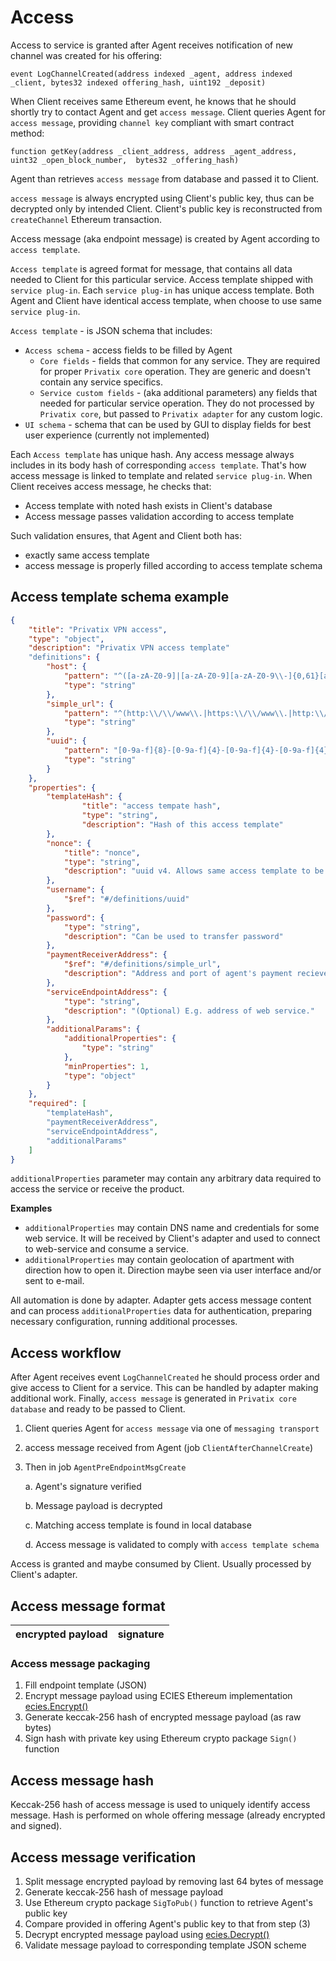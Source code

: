 # Access

Access to service is granted after Agent receives notification of new channel was created for his offering:

```Solidity
event LogChannelCreated(address indexed _agent, address indexed _client, bytes32 indexed offering_hash, uint192 _deposit)
```

When Client receives same Ethereum event, he knows that he should shortly try to contact Agent and get `access message`. Client queries Agent for `access message`, providing `channel key` compliant with smart contract method:

```Solidity
function getKey(address _client_address, address _agent_address, uint32 _open_block_number,  bytes32 _offering_hash)
```

Agent than retrieves `access message` from database and passed it to Client.

`access message` is always encrypted using Client's public key, thus can be decrypted only by intended Client. Client's public key is reconstructed from `createChannel` Ethereum transaction.

Access message (aka endpoint message) is created by Agent according to `access template`.

`Access template` is agreed format for message, that contains all data needed to Client for this particular service. Access template shipped with `service plug-in`. Each `service plug-in` has unique access template. Both Agent and Client have identical access template, when choose to use same `service plug-in`.

`Access template` - is JSON schema that includes:

- `Access schema` - access fields to be filled by Agent
  - `Core fields` - fields that common for any service. They are required for proper `Privatix core` operation. They are generic and doesn't contain any service specifics.
  - `Service custom fields` - (aka additional parameters) any fields that needed for particular service operation. They do not processed by `Privatix core`, but passed to `Privatix adapter` for any custom logic.
- `UI schema` - schema that can be used by GUI to display fields for best user experience (currently not implemented)

Each `Access template` has unique hash. Any access message always includes in its body hash of corresponding `access template`. That's how access message is linked to template and related `service plug-in`. When Client receives access message, he checks that:

- Access template with noted hash exists in Client's database
- Access message passes validation according to access template

Such validation ensures, that Agent and Client both has:

- exactly same access template
- access message is properly filled according to access template schema

## Access template schema example

```JSON
{
    "title": "Privatix VPN access",
    "type": "object",
    "description": "Privatix VPN access template"
    "definitions": {
        "host": {
            "pattern": "^([a-zA-Z0-9]|[a-zA-Z0-9][a-zA-Z0-9\\-]{0,61}[a-zA-Z0-9])(\\.([a-zA-Z0-9]|[a-zA-Z0-9][a-zA-Z0-9\\-]{0,61}[a-zA-Z0-9]))*:[0-9]{2,5}$",
            "type": "string"
        },
        "simple_url": {
            "pattern": "^(http:\\/\\/www\\.|https:\\/\\/www\\.|http:\\/\\/|https:\\/\\/)?.+",
            "type": "string"
        },
        "uuid": {
            "pattern": "[0-9a-f]{8}-[0-9a-f]{4}-[0-9a-f]{4}-[0-9a-f]{4}-[0-9a-f]{12}",
            "type": "string"
        }
    },
    "properties": {
        "templateHash": {
                "title": "access tempate hash",
                "type": "string",
                "description": "Hash of this access template"
        },
        "nonce": {
            "title": "nonce",
            "type": "string",
            "description": "uuid v4. Allows same access template to be shipped twice, resulting in unique access template offering hash."
        },
        "username": {
            "$ref": "#/definitions/uuid"
        },
        "password": {
            "type": "string",
            "description": "Can be used to transfer password"
        },
        "paymentReceiverAddress": {
            "$ref": "#/definitions/simple_url",
            "description": "Address and port of agent's payment reciever endpoint"
        },
        "serviceEndpointAddress": {
            "type": "string",
            "description": "(Optional) E.g. address of web service."
        },
        "additionalParams": {
            "additionalProperties": {
                "type": "string"
            },
            "minProperties": 1,
            "type": "object"
        }
    },
    "required": [
        "templateHash",
        "paymentReceiverAddress",
        "serviceEndpointAddress",
        "additionalParams"
    ]
}
```


`additionalProperties` parameter may contain any arbitrary data required to access the service or receive the product.

**Examples**

- `additionalProperties` may contain DNS name and credentials for some web service. It will be received by Client's adapter and used to connect to web-service and consume a service.
- `additionalProperties` may contain geolocation of apartment with direction how to open it. Direction maybe seen via user interface and/or sent to e-mail.


All automation is done by adapter. Adapter gets access message content and can process `additionalProperties` data for authentication, preparing necessary configuration, running additional processes.

## Access workflow

After Agent receives event `LogChannelCreated` he should process order and give access to Client for a service. This can be handled by adapter making additional work. Finally, `access message` is generated in `Privatix core database` and ready to be passed to Client.

1. Client queries Agent for `access message` via one of `messaging transport`
2. access message received from Agent (job `ClientAfterChannelCreate`)

3. Then in job `AgentPreEndpointMsgCreate`

   a. Agent's signature verified

   b. Message payload is decrypted

   c. Matching access template is found in local database

   d. Access message is validated to comply with `access template schema`

Access is granted and maybe consumed by Client. Usually processed by Client's adapter.

## Access message format

| encrypted payload | signature |
| ----------------- | --------- |


### Access message packaging

1. Fill endpoint template (JSON)
2. Encrypt message payload using ECIES Ethereum implementation [ecies.Encrypt()](https://godoc.org/github.com/ethereum/go-ethereum/crypto/ecies#Encrypt)
3. Generate keccak-256 hash of encrypted message payload (as raw bytes)
4. Sign hash with private key using Ethereum crypto package `Sign()` function

## Access message hash

Keccak-256 hash of access message is used to uniquely identify access message. Hash is performed on whole offering message (already encrypted and signed).

## Access message verification

1. Split message encrypted payload by removing last 64 bytes of message
2. Generate keccak-256 hash of message payload
3. Use Ethereum crypto package `SigToPub()` function to retrieve Agent's public key
4. Compare provided in offering Agent's public key to that from step (3)
5. Decrypt encrypted message payload using [ecies.Decrypt()](https://godoc.org/github.com/ethereum/go-ethereum/crypto/ecies#PrivateKey.Decrypt)
6. Validate message payload to corresponding template JSON scheme
